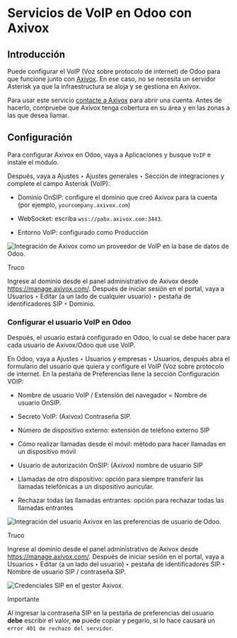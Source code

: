 # Servicios de VoIP en Odoo con Axivox

## Introducción

Puede configurar el VoIP (Voz sobre protocolo de internet) de Odoo para que
funcione junto con [Axivox](https://www.axivox.com/). En ese caso, no se
necesita un servidor Asterisk ya que la infraestructura se aloja y se gestiona
en Axivox.

Para usar este servicio [contacte a Axivox](https://www.axivox.com/contact/)
para abrir una cuenta. Antes de hacerlo, compruebe que Axivox tenga cobertura
en su área y en las zonas a las que desea llamar.

## Configuración

Para configurar Axivox en Odoo, vaya a Aplicaciones y busque `VoIP` e instale
el módulo.

Después, vaya a Ajustes ‣ Ajustes generales ‣ Sección de integraciones y
complete el campo Asterisk (VoIP):

  * Dominio OnSIP: configure el dominio que creó Axivox para la cuenta (por ejemplo, `yourcompany.axivox.com`)

  * WebSocket: escriba `wss://pabx.axivox.com:3443`.

  * Entorno VoIP: configurado como Producción

![Integración de Axivox como un proveedor de VoIP en la base de datos de
Odoo.](../../../../_images/voip-configuration.png)

Truco

Ingrese al dominio desde el panel administrativo de Axivox desde
<https://manage.axivox.com/>. Después de iniciar sesión en el portal, vaya a
Usuarios ‣ Editar (a un lado de cualquier usuario) ‣ pestaña de
identificadores SIP ‣ Dominio.

### Configurar el usuario VoIP en Odoo

Después, el usuario estará configurado en Odoo, lo cual se debe hacer para
cada usuario de Axivox/Odoo que use VoIP.

En Odoo, vaya a Ajustes ‣ Usuarios y empresas ‣ Usuarios, después abra el
formulario del usuario que quiera y configure el VoIP (Voz sobre protocolo de
internet. En la pestaña de Preferencias llene la sección Configuración VOIP:

  * Nombre de usuario VoIP / Extensión del navegador = Nombre de usuario OnSIP.

  * Secreto VoIP: (Axivox) Contraseña SIP.

  * Número de dispositivo externo: extensión de teléfono externo SIP

  * Cómo realizar llamadas desde el móvil: método para hacer llamadas en un dispositivo móvil

  * Usuario de autorización OnSIP: (Axivox) nombre de usuario SIP

  * Llamadas de otro dispositivo: opción para siempre transferir las llamadas telefónicas a un dispositivo auricular.

  * Rechazar todas las llamadas entrantes: opción para rechazar todas las llamadas entrantes

![Integración del usuario Axivox en las preferencias de usuario de
Odoo.](../../../../_images/odoo-user.png)

Truco

Ingrese al dominio desde el panel administrativo de Axivox desde
<https://manage.axivox.com/>. Después de iniciar sesión en el portal, vaya a
Usuarios ‣ Editar (a un lado del usuario) ‣ pestaña de identificadores SIP ‣
Nombre de usuario SIP / contraseña SIP.

![Credenciales SIP en el gestor Axivox.](../../../../_images/manager-sip.png)

Importante

Al ingresar la contraseña SIP en la pestaña de preferencias del usuario
**debe** escribir el valor, **no** puede copiar y pegarlo, si lo hace causará
un `error 401 de rechazo del servidor`.


